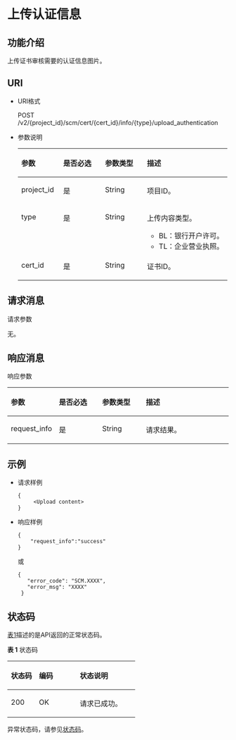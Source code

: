 # 上传认证信息<a name="ZH-CN_TOPIC_0182547664"></a>

## 功能介绍<a name="section27849192112353"></a>

上传证书审核需要的认证信息图片。

## URI<a name="section35184599112353"></a>

-   URI格式

    POST /v2/\{project\_id\}/scm/cert/\{cert\_id\}/info/\{type\}/upload\_authentication

-   参数说明

    <a name="table63109676112353"></a>
    <table><thead align="left"><tr id="row49827042112353"><th class="cellrowborder" valign="top" width="20%" id="mcps1.1.5.1.1"><p id="p9458563112353"><a name="p9458563112353"></a><a name="p9458563112353"></a>参数</p>
    </th>
    <th class="cellrowborder" valign="top" width="20%" id="mcps1.1.5.1.2"><p id="p9768111404312"><a name="p9768111404312"></a><a name="p9768111404312"></a>是否必选</p>
    </th>
    <th class="cellrowborder" valign="top" width="20%" id="mcps1.1.5.1.3"><p id="p64151511174319"><a name="p64151511174319"></a><a name="p64151511174319"></a>参数类型</p>
    </th>
    <th class="cellrowborder" valign="top" width="40%" id="mcps1.1.5.1.4"><p id="p13164330112353"><a name="p13164330112353"></a><a name="p13164330112353"></a>描述</p>
    </th>
    </tr>
    </thead>
    <tbody><tr id="row59677822112353"><td class="cellrowborder" valign="top" width="20%" headers="mcps1.1.5.1.1 "><p id="p2065377112353"><a name="p2065377112353"></a><a name="p2065377112353"></a>project_id</p>
    </td>
    <td class="cellrowborder" valign="top" width="20%" headers="mcps1.1.5.1.2 "><p id="p16768214104316"><a name="p16768214104316"></a><a name="p16768214104316"></a>是</p>
    </td>
    <td class="cellrowborder" valign="top" width="20%" headers="mcps1.1.5.1.3 "><p id="p124151611194313"><a name="p124151611194313"></a><a name="p124151611194313"></a>String</p>
    </td>
    <td class="cellrowborder" valign="top" width="40%" headers="mcps1.1.5.1.4 "><p id="p61055104112353"><a name="p61055104112353"></a><a name="p61055104112353"></a>项目ID。</p>
    </td>
    </tr>
    <tr id="row683813249202"><td class="cellrowborder" valign="top" width="20%" headers="mcps1.1.5.1.1 "><p id="p583862410202"><a name="p583862410202"></a><a name="p583862410202"></a>type</p>
    </td>
    <td class="cellrowborder" valign="top" width="20%" headers="mcps1.1.5.1.2 "><p id="p98316434202"><a name="p98316434202"></a><a name="p98316434202"></a>是</p>
    </td>
    <td class="cellrowborder" valign="top" width="20%" headers="mcps1.1.5.1.3 "><p id="p1415181144314"><a name="p1415181144314"></a><a name="p1415181144314"></a>String</p>
    </td>
    <td class="cellrowborder" valign="top" width="40%" headers="mcps1.1.5.1.4 "><p id="p0650173382013"><a name="p0650173382013"></a><a name="p0650173382013"></a>上传内容类型。</p>
    <a name="ul492419531267"></a><a name="ul492419531267"></a><ul id="ul492419531267"><li>BL：银行开户许可。</li><li>TL：企业营业执照。</li></ul>
    </td>
    </tr>
    <tr id="row128845267207"><td class="cellrowborder" valign="top" width="20%" headers="mcps1.1.5.1.1 "><p id="p2088412269205"><a name="p2088412269205"></a><a name="p2088412269205"></a>cert_id</p>
    </td>
    <td class="cellrowborder" valign="top" width="20%" headers="mcps1.1.5.1.2 "><p id="p8489144317201"><a name="p8489144317201"></a><a name="p8489144317201"></a>是</p>
    </td>
    <td class="cellrowborder" valign="top" width="20%" headers="mcps1.1.5.1.3 "><p id="p44163112432"><a name="p44163112432"></a><a name="p44163112432"></a>String</p>
    </td>
    <td class="cellrowborder" valign="top" width="40%" headers="mcps1.1.5.1.4 "><p id="p088412615206"><a name="p088412615206"></a><a name="p088412615206"></a>证书ID。</p>
    </td>
    </tr>
    </tbody>
    </table>


## 请求消息<a name="section12625030112353"></a>

请求参数

无。

## 响应消息<a name="section15686020"></a>

响应参数

<a name="table5856932152840"></a>
<table><thead align="left"><tr id="row5206426152840"><th class="cellrowborder" valign="top" width="20%" id="mcps1.1.5.1.1"><p id="p19067323152840"><a name="p19067323152840"></a><a name="p19067323152840"></a>参数</p>
</th>
<th class="cellrowborder" valign="top" width="20%" id="mcps1.1.5.1.2"><p id="p20421926144314"><a name="p20421926144314"></a><a name="p20421926144314"></a>是否必选</p>
</th>
<th class="cellrowborder" valign="top" width="20%" id="mcps1.1.5.1.3"><p id="p13167323144315"><a name="p13167323144315"></a><a name="p13167323144315"></a>参数类型</p>
</th>
<th class="cellrowborder" valign="top" width="40%" id="mcps1.1.5.1.4"><p id="p54508002152840"><a name="p54508002152840"></a><a name="p54508002152840"></a>描述</p>
</th>
</tr>
</thead>
<tbody><tr id="row25652894105355"><td class="cellrowborder" valign="top" width="20%" headers="mcps1.1.5.1.1 "><p id="p9370319112738"><a name="p9370319112738"></a><a name="p9370319112738"></a>request_info</p>
</td>
<td class="cellrowborder" valign="top" width="20%" headers="mcps1.1.5.1.2 "><p id="p11422526114317"><a name="p11422526114317"></a><a name="p11422526114317"></a>是</p>
</td>
<td class="cellrowborder" valign="top" width="20%" headers="mcps1.1.5.1.3 "><p id="p0167132394314"><a name="p0167132394314"></a><a name="p0167132394314"></a>String</p>
</td>
<td class="cellrowborder" valign="top" width="40%" headers="mcps1.1.5.1.4 "><p id="p26038079112738"><a name="p26038079112738"></a><a name="p26038079112738"></a>请求结果。</p>
</td>
</tr>
</tbody>
</table>

## 示例<a name="section12491816289"></a>

-   请求样例

    ```
    { 
         <Upload content>
    }
    ```

-   响应样例

    ```
    { 
        "request_info":"success"
    }
    ```

    或

    ```
    { 
       "error_code": "SCM.XXXX",  
       "error_msg": "XXXX"   
     }
    ```


## 状态码<a name="section3454223421"></a>

[表1](#zh-cn_topic_0182547690_zh-cn_topic_0079615001_table20596071)描述的是API返回的正常状态码。

**表 1**  状态码

<a name="zh-cn_topic_0182547690_zh-cn_topic_0079615001_table20596071"></a>
<table><thead align="left"><tr id="zh-cn_topic_0182547690_zh-cn_topic_0079615001_row9746163"><th class="cellrowborder" valign="top" width="22%" id="mcps1.2.4.1.1"><p id="zh-cn_topic_0182547690_p57545694203043"><a name="zh-cn_topic_0182547690_p57545694203043"></a><a name="zh-cn_topic_0182547690_p57545694203043"></a>状态码</p>
</th>
<th class="cellrowborder" valign="top" width="32%" id="mcps1.2.4.1.2"><p id="zh-cn_topic_0182547690_p4531342288"><a name="zh-cn_topic_0182547690_p4531342288"></a><a name="zh-cn_topic_0182547690_p4531342288"></a>编码</p>
</th>
<th class="cellrowborder" valign="top" width="46%" id="mcps1.2.4.1.3"><p id="zh-cn_topic_0182547690_p30689603203043"><a name="zh-cn_topic_0182547690_p30689603203043"></a><a name="zh-cn_topic_0182547690_p30689603203043"></a>状态说明</p>
</th>
</tr>
</thead>
<tbody><tr id="zh-cn_topic_0182547690_zh-cn_topic_0079615001_row48621261"><td class="cellrowborder" valign="top" width="22%" headers="mcps1.2.4.1.1 "><p id="zh-cn_topic_0182547690_zh-cn_topic_0079615001_p46008046"><a name="zh-cn_topic_0182547690_zh-cn_topic_0079615001_p46008046"></a><a name="zh-cn_topic_0182547690_zh-cn_topic_0079615001_p46008046"></a>200</p>
</td>
<td class="cellrowborder" valign="top" width="32%" headers="mcps1.2.4.1.2 "><p id="zh-cn_topic_0182547690_p7538425819"><a name="zh-cn_topic_0182547690_p7538425819"></a><a name="zh-cn_topic_0182547690_p7538425819"></a>OK</p>
</td>
<td class="cellrowborder" valign="top" width="46%" headers="mcps1.2.4.1.3 "><p id="zh-cn_topic_0182547690_zh-cn_topic_0079615001_p35664277"><a name="zh-cn_topic_0182547690_zh-cn_topic_0079615001_p35664277"></a><a name="zh-cn_topic_0182547690_zh-cn_topic_0079615001_p35664277"></a>请求已成功。</p>
</td>
</tr>
</tbody>
</table>

异常状态码，请参见[状态码](状态码.md)。

